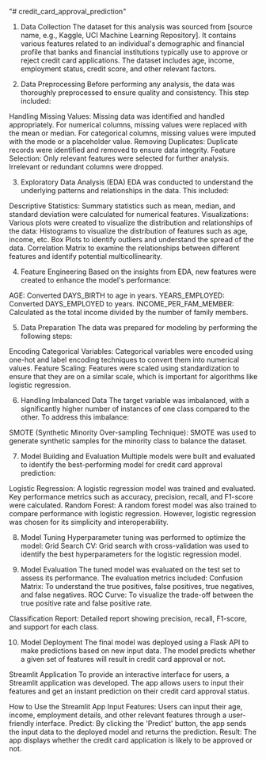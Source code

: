 "# credit_card_approval_prediction" 
1. Data Collection
The dataset for this analysis was sourced from [source name, e.g., Kaggle, UCI Machine Learning Repository]. It contains various features related to an individual's demographic and financial profile that banks and financial institutions typically use to approve or reject credit card applications. The dataset includes age, income, employment status, credit score, and other relevant factors.

2. Data Preprocessing
Before performing any analysis, the data was thoroughly preprocessed to ensure quality and consistency. This step included:

Handling Missing Values: Missing data was identified and handled appropriately. For numerical columns, missing values were replaced with the mean or median. For categorical columns, missing values were imputed with the mode or a placeholder value.
Removing Duplicates: Duplicate records were identified and removed to ensure data integrity.
Feature Selection: Only relevant features were selected for further analysis. Irrelevant or redundant columns were dropped.

3. Exploratory Data Analysis (EDA)
EDA was conducted to understand the underlying patterns and relationships in the data. This included:

Descriptive Statistics: Summary statistics such as mean, median, and standard deviation were calculated for numerical features.
Visualizations: Various plots were created to visualize the distribution and relationships of the data:
Histograms to visualize the distribution of features such as age, income, etc.
Box Plots to identify outliers and understand the spread of the data.
Correlation Matrix to examine the relationships between different features and identify potential multicollinearity.

4. Feature Engineering
Based on the insights from EDA, new features were created to enhance the model's performance:

AGE: Converted DAYS_BIRTH to age in years.
YEARS_EMPLOYED: Converted DAYS_EMPLOYED to years.
INCOME_PER_FAM_MEMBER: Calculated as the total income divided by the number of family members.

5. Data Preparation
The data was prepared for modeling by performing the following steps:

Encoding Categorical Variables: Categorical variables were encoded using one-hot and label encoding techniques to convert them into numerical values.
Feature Scaling: Features were scaled using standardization to ensure that they are on a similar scale, which is important for algorithms like logistic regression.

6. Handling Imbalanced Data
The target variable was imbalanced, with a significantly higher number of instances of one class compared to the other. To address this imbalance:

SMOTE (Synthetic Minority Over-sampling Technique): SMOTE was used to generate synthetic samples for the minority class to balance the dataset.

7. Model Building and Evaluation
Multiple models were built and evaluated to identify the best-performing model for credit card approval prediction:

Logistic Regression: A logistic regression model was trained and evaluated. Key performance metrics such as accuracy, precision, recall, and F1-score were calculated.
Random Forest: A random forest model was also trained to compare performance with logistic regression. However, logistic regression was chosen for its simplicity and interoperability.

8. Model Tuning
Hyperparameter tuning was performed to optimize the model:
Grid Search CV: Grid search with cross-validation was used to identify the best hyperparameters for the logistic regression model.

9. Model Evaluation
The tuned model was evaluated on the test set to assess its performance. The evaluation metrics included:
Confusion Matrix: To understand the true positives, false positives, true negatives, and false negatives.
ROC Curve: To visualize the trade-off between the true positive rate and false positive rate.

Classification Report: Detailed report showing precision, recall, F1-score, and support for each class.

10. Model Deployment
The final model was deployed using a Flask API to make predictions based on new input data. The model predicts whether a given set of features will result in credit card approval or not.

Streamlit Application
To provide an interactive interface for users, a Streamlit application was developed. The app allows users to input their features and get an instant prediction on their credit card approval status.

How to Use the Streamlit App
Input Features: Users can input their age, income, employment details, and other relevant features through a user-friendly interface.
Predict: By clicking the 'Predict' button, the app sends the input data to the deployed model and returns the prediction.
Result: The app displays whether the credit card application is likely to be approved or not.


